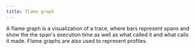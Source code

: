 ```yaml
---
title: flame graph
---
```

A flame graph is a visualization of a trace, where bars represent spans and show the the span's execution time as well as what called it and what calls it made. Flame graphs are also used to represent profiles.